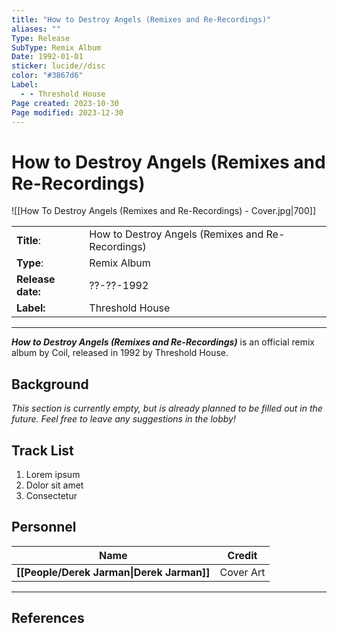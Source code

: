 ```yaml
---
title: "How to Destroy Angels (Remixes and Re-Recordings)"
aliases: ""
Type: Release
SubType: Remix Album
Date: 1992-01-01
sticker: lucide//disc
color: "#3867d6"
Label:
  - - Threshold House
Page created: 2023-10-30
Page modified: 2023-12-30
---
```


# How to Destroy Angels (Remixes and Re-Recordings)

![[How To Destroy Angels (Remixes and Re-Recordings) - Cover.jpg|700]]

|  |  |
| --- | --- |
| __Title__: | How to Destroy Angels (Remixes and Re-Recordings) |
| __Type__: | Remix Album |
| __Release date:__ | ??-??-1992 |
| __Label:__ | Threshold House |

---

*__How to Destroy Angels (Remixes and Re-Recordings)__* is an official remix album by Coil, released in 1992 by Threshold House.

## Background

*This section is currently empty, but is already planned to be filled out in the future. Feel free to leave any suggestions in the lobby!*

## Track List

1. Lorem ipsum
2. Dolor sit amet
3. Consectetur

## Personnel

| __Name__ |__Credit__ |
| --- | --- |
|__[[People/Derek Jarman\|Derek Jarman]]__ |Cover Art |

---

## References
